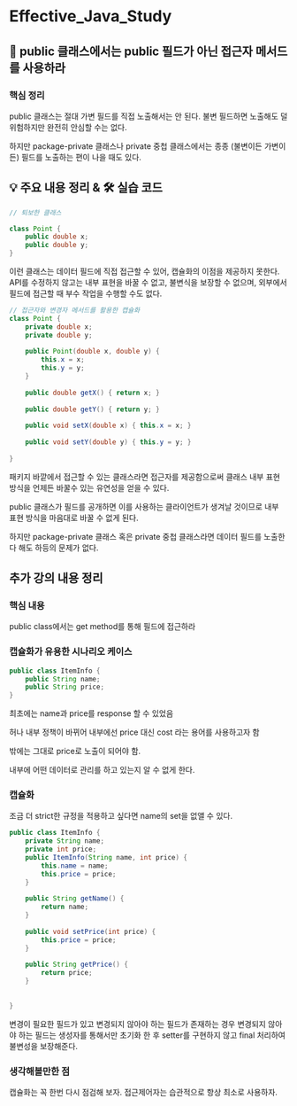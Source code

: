 # Effective_Java_Study


## 📖 public 클래스에서는 public 필드가 아닌 접근자 메서드를 사용하라

### 핵심 정리

public 클래스는 절대 가변 필드를 직접 노출해서는 안 된다. 불변 필드하면 노출해도 덜 위험하지만 완전히 안심할 수는 없다.

하지만 package-private 클래스나 private 중첩 클래스에서는 종종 (불변이든 가변이든) 필드를 노출하는 편이 나을 때도 있다.

## 💡 주요 내용 정리 & 🛠️ 실습 코드

```java
// 퇴보한 클래스

class Point {
    public double x;
    public double y;
}
```

이런 클래스는 데이터 필드에 직접 접근할 수 있어, 캡슐화의 이점을 제공하지 못한다.
API를 수정하지 않고는 내부 표현을 바꿀 수 없고, 불변식을 보장할 수 없으며, 외부에서 필드에 접근할 때 부수 작업을 수행할 수도 없다.

```java
// 접근자와 변경자 메서드를 활용한 캡슐화
class Point {
    private double x;
    private double y;
    
    public Point(double x, double y) {
        this.x = x;
        this.y = y;
    }
    
    public double getX() { return x; }
    
    public double getY() { return y; }
    
    public void setX(double x) { this.x = x; }
    
    public void setY(double y) { this.y = y; }
    
}
```

패키지 바깥에서 접근할 수 있는 클래스라면 접근자를 제공함으로써 클래스 내부 표현 방식을 언제든 바꿀수 있는 유연성을 얻을 수 있다.

public 클래스가 필드를 공개하면 이를 사용하는 클라이언트가 생겨날 것이므로 내부 표현 방식을 마음대로 바꿀 수 없게 된다.

하지만 package-private 클래스 혹은 private 중첩 클래스라면 데이터 필드를 노출한다 해도 하등의 문제가 없다.



## 추가 강의 내용 정리

### 핵심 내용

public class에서는 get method를 통해 필드에 접근하라

### 캡슐화가 유용한 시나리오 케이스

```java
public class ItemInfo {
    public String name;
    public String price;
}
```

최초에는 name과 price를 response 할 수 있었음

허나 내부 정책이 바뀌어 내부에선 price 대신 cost 라는 용어를 사용하고자 함

밖에는 그대로 price로 노출이 되어야 함.

내부에 어떤 데이터로 관리를 하고 있는지 알 수 없게 한다.

### 캡슐화

조금 더 strict한 규정을 적용하고 싶다면 name의 set을 없앨 수 있다.

```java
public class ItemInfo {
    private String name;
    private int price;
    public ItemInfo(String name, int price) {
        this.name = name;
        this.price = price;
    }
    
    public String getName() {
        return name;
    }
    
    public void setPrice(int price) {
        this.price = price;
    }
    
    public String getPrice() {
        return price;
    }
    
    
}
```
변경이 필요한 필드가 있고 변경되지 않아야 하는 필드가 존재하는 경우
변경되지 않아야 하는 필드는 생성자를 통해서만 초기화 한 후 setter를 구현하지 않고 final 처리하여 불변성을 보장해준다.

### 생각해볼만한 점

캡슐화는 꼭 한번 다시 점검해 보자.
접근제어자는 습관적으로 항상 최소로 사용하자.
